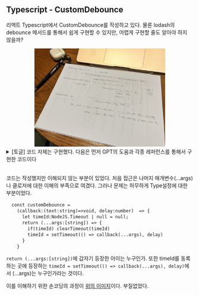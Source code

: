 ## Typescript - CustomDebounce

리액트 Typescript에서 CustomDebounce를 작성하고 있다. 물론 lodash의 debounce 메서드를 통해서 쉽게 구현할 수 있지만, 어렵게 구현할 줄도 알아야 하지 않을까? 

<div id="debounceHnadCoding" align="center"><img src='../img/debounceHnadCoding.jpg' width="70%"></div>

<details>
<summary>[토글] 코드 자체는 구현했다. 다음은 먼저 GPT의 도움과 각종 레퍼런스를 통해서 구현한 코드이다</summary>

```tsx
const Debounce: React.FC = () => {
  const [inputValue, setInputValue] = useState<string>("");
  const [printInput3, setPrintInput3] = useState<string>("");

  const handleInputChange = (e: ChangeEvent<HTMLInputElement>) => {
    setInputValue(e.target.value);
    customDebounceUseCallback(e.target.value)
  };

  const customDebounce = 
    (callback:(text:string)=>void, delay:number)  => {
      let timeId:NodeJS.Timeout | null = null;
      return (...args:[string]) => {
        if(timeId) clearTimeout(timeId)
        timeId = setTimeout(() => callback(...args), delay) 
      }
    }

    // eslint-disable-next-line
    const customDebounceUseCallback = useCallback(
      customDebounce((text) => {
        setPrintInput3(text)
      }, 
      2000)
      ,[]
    )

     return (
    <div>
      <input type="text" value={inputValue} onChange={handleInputChange} />
      <div>Debounce(Custom): {printInput3}</div>
    </div>
  );
```
</details><br/>

코드는 작성했지만 이해되지 않는 부분이 있었다. 처음 접근은 나머지 매개변수(...args)나 클로저에 대한 이해의 부족으로 여겼다. 그러나 문제는 허무하게 Type설정에 대한 부분이었다. 

```tsx
  const customDebounce = 
    (callback:(text:string)=>void, delay:number)  => {
      let timeId:NodeJS.Timeout | null = null;
      return (...args:[string]) => {
        if(timeId) clearTimeout(timeId)
        timeId = setTimeout(() => callback(...args), delay) 
      }
    }
```

`return (...args:[string])`에 갑자기 등장한 아이는 누구인가. 또한 timeId를 동록하는 곳에 등장하는 `timeId = setTimeout(() => callback(...args), delay)`에서 (...args)는 누구인가라는 것이다. 

이를 이해하기 위한 손코딩의 과정이 [위의 이미지](#debounceHnadCoding)이다. 부질없었다. 
